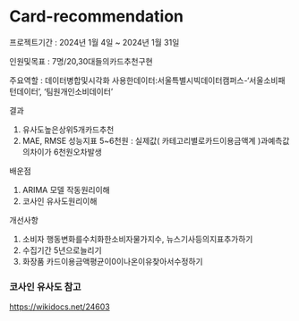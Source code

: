 # Card-recommendation


프로젝트기간 : 2024년 1월 4일 ~ 2024년 1월 31일

인원및목표 : 7명/20,30대들의카드추천구현

주요역할 : 데이터병합및시각화
사용한데이터:서울특별시빅데이터캠퍼스-‘서울소비패턴데이터’, ‘팀원개인소비데이터’

결과
1) 유사도높은상위5개카드추천
2) MAE, RMSE 성능지표 5~6천원
: 실제값( 카테고리별로카드이용금액계 )과예측값의차이가 6천원오차발생

배운점
1) ARIMA 모델 작동원리이해
2) 코사인 유사도원리이해

개선사항
1. 소비자 행동변화를수치화한소비자물가지수, 뉴스기사등의지표추가하기
2. 수집기간 5년으로늘리기
3. 화장품 카드이용금액평균이0이나온이유찾아서수정하기


### 코사인 유사도 참고
https://wikidocs.net/24603 
